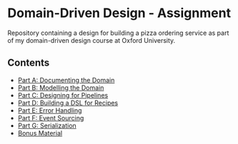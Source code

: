 # Domain-Driven Design - Assignment

Repository containing a design for building a pizza ordering service as part of my domain-driven design course at Oxford University.

## Contents

- [Part A: Documenting the Domain](./PartA/README.md)
- [Part B: Modelling the Domain](./PartB/README.md)
- [Part C: Designing for Pipelines](./PartC/README.md)
- [Part D: Building a DSL for Recipes](./PartD/README.md)
- [Part E: Error Handling](./PartE/README.md)
- [Part F: Event Sourcing](./PartF/README.md)
- [Part G: Serialization]()
- [Bonus Material]()
